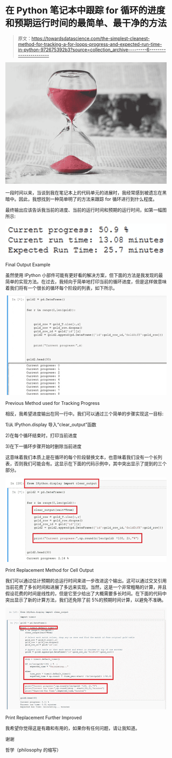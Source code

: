 # 在 Python 笔记本中跟踪 for 循环的进度和预期运行时间的最简单、最干净的方法

> 原文：<https://towardsdatascience.com/the-simplest-cleanest-method-for-tracking-a-for-loops-progress-and-expected-run-time-in-python-972675392b3?source=collection_archive---------6----------------------->

![](img/364edae1017f405d3f2bccfef48d925b.png)

一段时间以来，当谈到我在笔记本上的代码单元的进展时，我经常感到被遗忘在黑暗中。因此，我想找到一种简单明了的方法来跟踪 for 循环进行到什么程度。

最终输出应该告诉我当前的进度、当前的运行时间和预期的运行时间，如第一幅图所示:

![](img/b46cb05476b5ba95a1e1385b491412a3.png)

Final Output Example

虽然使用 IPython 小部件可能有更好看的解决方案，但下面的方法是我发现的最简单的实现方法。在过去，我倾向于简单地打印当前的循环进度，但是这样做意味着我们将有一个很长的循环每个阶段的列表，如下所示。

![](img/fe3ec8632aebda25416eace1e4c20781.png)

Previous Method used for Tracking Progress

相反，我希望进度输出在同一行中。我们可以通过三个简单的步骤实现这一目标:

1)从 IPython.display 导入“clear_output”函数

2)在每个循环结束时，打印当前进度

3)在下一循环步骤开始时删除当前进度

这意味着我们本质上是在循环的每个阶段替换文本，也意味着我们没有一个长列表，否则我们可能会有。这显示在下面的代码示例中，其中突出显示了提到的三个部分。

![](img/45a5bb35bae62df229daac1593a140d4.png)

Print Replacement Method for Cell Output

我们可以通过估计预期的总运行时间来进一步改进这个输出。这可以通过交叉引用当前花费了多长时间和进展了多远来实现。当然，这是一个非常粗略的计算，并且假设花费的时间是线性的，但是它至少给出了大概需要多长时间。在下面的代码中突出显示了新的计算方法，我们还免除了前 5%的预期时间计算，以避免不准确。

![](img/8d52bd1949e31d9fefe57823b7bb86c3.png)

Print Replacement Further Improved

我希望你觉得这是有趣和有用的，如果你有任何问题，请让我知道。

谢谢

哲学（philosophy 的缩写）